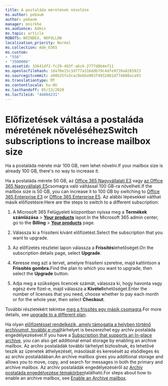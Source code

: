 ```yaml
---
title: A postaláda méretének növelése
ms.author: pebaum
author: pebaum
manager: mnirkhe
ms.audience: Admin
ms.topic: article
ROBOTS: NOINDEX, NOFOLLOW
localization_priority: Normal
ms.collection: Adm_O365
ms.custom:
- "556"
- "3500006"
ms.assetid: 33641df2-fc29-493f-a6c6-2777d8b4ef11
ms.openlocfilehash: 1da70e15c3d777a316ddb79c4dfe9739a8285923
ms.sourcegitcommit: a98b25fa3cac9ebba983f4932881d774880aca93
ms.translationtype: MT
ms.contentlocale: hu-HU
ms.lasthandoff: 05/13/2020
ms.locfileid: "44064231"
---
```

# <a name="switch-subscriptions-to-increase-mailbox-size"></a><span data-ttu-id="6a33a-102">Előfizetések váltása a postaláda méretének növeléséhez</span><span class="sxs-lookup"><span data-stu-id="6a33a-102">Switch subscriptions to increase mailbox size</span></span>

<span data-ttu-id="6a33a-103">Ha a postaláda mérete már 100 GB, nem lehet növelni.</span><span class="sxs-lookup"><span data-stu-id="6a33a-103">If your mailbox size is already 100 GB, there's no way to increase it.</span></span>
  
<span data-ttu-id="6a33a-104">Ha a postaláda mérete 50 GB, az [Office 365 Nagyvállalati E3](https://products.office.com/business/office-365-enterprise-e3-business-software) vagy [az Office 365 Nagyvállalati E5](https://products.office.com/business/office-365-enterprise-e5-business-software)csomagra való váltással 100 GB-ra növelheti.</span><span class="sxs-lookup"><span data-stu-id="6a33a-104">If the mailbox size is 50 GB, you can increase it to 100 GB by switching to [Office 365 Enterprise E3](https://products.office.com/business/office-365-enterprise-e3-business-software) or [Office 365 Enterprise E5](https://products.office.com/business/office-365-enterprise-e5-business-software).</span></span> <span data-ttu-id="6a33a-105">Az alábbi lépésekkel válthat másik előfizetésre:</span><span class="sxs-lookup"><span data-stu-id="6a33a-105">Here are the steps to switch to a different subscription:</span></span>
  
1. <span data-ttu-id="6a33a-106">A Microsoft 365 Felügyeleti központban nyissa meg a **Termékek számlázása** \> **[Your products](https://go.microsoft.com/fwlink/p/?linkid=842054)** lapot.</span><span class="sxs-lookup"><span data-stu-id="6a33a-106">In the Microsoft 365 admin center, go to the **Billing** \> **[Your products](https://go.microsoft.com/fwlink/p/?linkid=842054)** page.</span></span>

2. <span data-ttu-id="6a33a-107">Válassza ki a frissíteni kívánt előfizetést.</span><span class="sxs-lookup"><span data-stu-id="6a33a-107">Select the subscription that you want to upgrade.</span></span>

3. <span data-ttu-id="6a33a-108">Az előfizetés részletei lapon válassza a **Frissítés**lehetőséget.</span><span class="sxs-lookup"><span data-stu-id="6a33a-108">On the subscription details page, select **Upgrade**.</span></span>

4. <span data-ttu-id="6a33a-109">Keresse meg azt a tervet, amelyre frissíteni szeretne, majd kattintson a **Frissítés gombra.**</span><span class="sxs-lookup"><span data-stu-id="6a33a-109">Find the plan to which you want to upgrade, then select the **Upgrade** button.</span></span>

5. <span data-ttu-id="6a33a-110">Adja meg a szükséges licencek számát, válassza ki, hogy havonta vagy egész évre fizet-e, majd válassza a **Kivétel**lehetőséget.</span><span class="sxs-lookup"><span data-stu-id="6a33a-110">Enter the number of licenses that you need, choose whether to pay each month or for the whole year, then select **Checkout**.</span></span>

<span data-ttu-id="6a33a-111">További részletekért tekintse [meg a frissítés egy másik csomagra](https://docs.microsoft.com/office365/admin/subscriptions-and-billing/upgrade-to-different-plan).</span><span class="sxs-lookup"><span data-stu-id="6a33a-111">For more details, see [upgrade to a different plan](https://docs.microsoft.com/office365/admin/subscriptions-and-billing/upgrade-to-different-plan).</span></span>

<span data-ttu-id="6a33a-112">Ha olyan [előfizetéssel rendelkezik, amely támogatja a helyben történő archívumot, további e-mail](https://docs.microsoft.com/office365/servicedescriptions/exchange-online-archiving-service-description/exchange-online-archiving-service-description)tárhelyet is beszerezhet egy archív postaláda engedélyezésével.</span><span class="sxs-lookup"><span data-stu-id="6a33a-112">If you have a [Subscription that supports an In-place archive](https://docs.microsoft.com/office365/servicedescriptions/exchange-online-archiving-service-description/exchange-online-archiving-service-description), you can also get additional email storage by enabling an archive mailbox.</span></span> <span data-ttu-id="6a33a-113">Az archív postaládák további tárhelyet biztosítnak, és lehetővé teszik az üzenetek áthelyezését, másolását és keresését az elsődleges és az archív postaládában.</span><span class="sxs-lookup"><span data-stu-id="6a33a-113">An archive mailbox gives you additional storage and allows you to move, copy, and search for messages in both the primary and archive mailbox.</span></span> <span data-ttu-id="6a33a-114">Az archív postaládák engedélyezéséről az [Archív postaláda engedélyezése témakörben](https://docs.microsoft.com/office365/securitycompliance/enable-archive-mailboxes)található.</span><span class="sxs-lookup"><span data-stu-id="6a33a-114">For steps about how to enable an archive mailbox, see [Enable an Archive mailbox](https://docs.microsoft.com/office365/securitycompliance/enable-archive-mailboxes).</span></span>